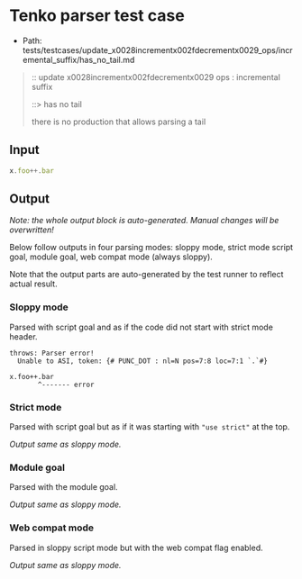 # Tenko parser test case

- Path: tests/testcases/update_x0028incrementx002fdecrementx0029_ops/incremental_suffix/has_no_tail.md

> :: update x0028incrementx002fdecrementx0029 ops : incremental suffix
>
> ::> has no tail
>
> there is no production that allows parsing a tail

## Input

`````js
x.foo++.bar
`````

## Output

_Note: the whole output block is auto-generated. Manual changes will be overwritten!_

Below follow outputs in four parsing modes: sloppy mode, strict mode script goal, module goal, web compat mode (always sloppy).

Note that the output parts are auto-generated by the test runner to reflect actual result.

### Sloppy mode

Parsed with script goal and as if the code did not start with strict mode header.

`````
throws: Parser error!
  Unable to ASI, token: {# PUNC_DOT : nl=N pos=7:8 loc=7:1 `.`#}

x.foo++.bar
       ^------- error
`````

### Strict mode

Parsed with script goal but as if it was starting with `"use strict"` at the top.

_Output same as sloppy mode._

### Module goal

Parsed with the module goal.

_Output same as sloppy mode._

### Web compat mode

Parsed in sloppy script mode but with the web compat flag enabled.

_Output same as sloppy mode._
